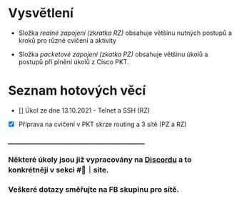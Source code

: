 # Vysvětlení

- Složka *realné zapojení (zkratka RZ)* obsahuje většinu nutných postupů a kroků pro různé cvičení a aktivity

- Složka *packetové zapojení (zkatka PZ)* obsahuje většinu úkolů a postupů při plnění úkolů z Cisco PKT.

# Seznam hotových věcí

- [] Úkol ze dne 13.10.2021 - Telnet a SSH (RZ)
- [X] Příprava na cvičení v PKT skrze routing a 3 sítě (PZ a RZ)

##### ______________________________________________
### Některé úkoly jsou již vypracovány na [Discordu](https://discord.gg/Nhfh3kt) a to konkrétněji v sekci #🔌｜site.

### Veškeré dotazy směřujte na FB skupinu pro sítě.